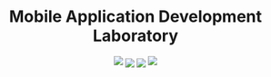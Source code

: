 <h1 align="center">Mobile Application Development Laboratory</h1> 

<p align="center">
<img src="https://forthebadge.com/images/badges/built-for-android.svg">
<img align="center" src="https://img.shields.io/badge/Build-passing-darkorange?style=for-the-badge">
<img align="center" src="https://img.shields.io/badge/Built%20using-Android%20Studio-olivegreen?style=for-the-badge">
<img src="https://forthebadge.com/images/badges/made-with-java.svg">
</p>
